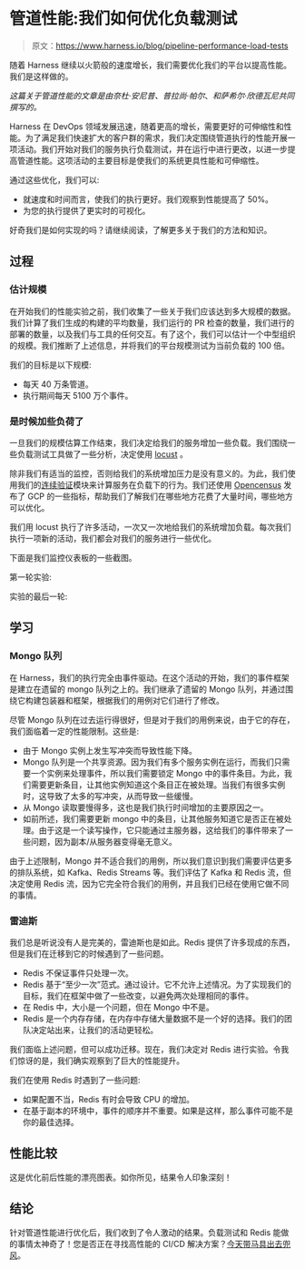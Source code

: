 # 管道性能:我们如何优化负载测试

> 原文：<https://www.harness.io/blog/pipeline-performance-load-tests>

随着 Harness 继续以火箭般的速度增长，我们需要优化我们的平台以提高性能。我们是这样做的。

*这篇关于管道性能的文章是由奈杜·安尼普、普拉尚·帕尔*、*和萨希尔·欣德瓦尼共同撰写的。*

Harness 在 DevOps 领域发展迅速，随着更高的增长，需要更好的可伸缩性和性能。为了满足我们快速扩大的客户群的需求，我们决定围绕管道执行的性能开展一项活动。我们开始对我们的服务执行负载测试，并在运行中进行更改，以进一步提高管道性能。这项活动的主要目标是使我们的系统更具性能和可伸缩性。

通过这些优化，我们可以:

*   就速度和时间而言，使我们的执行更好。我们观察到性能提高了 50%。
*   为您的执行提供了更实时的可视化。

好奇我们是如何实现的吗？请继续阅读，了解更多关于我们的方法和知识。

## 过程

### 估计规模

在开始我们的性能实验之前，我们收集了一些关于我们应该达到多大规模的数据。我们计算了我们生成的构建的平均数量，我们运行的 PR 检查的数量，我们进行的部署的数量，以及我们与工具的任何交互。有了这个，我们可以估计一个中型组织的规模。我们推断了上述信息，并将我们的平台规模测试为当前负载的 100 倍。

我们的目标是以下规模:

*   每天 40 万条管道。
*   执行期间每天 5100 万个事件。

### 是时候加些负荷了

一旦我们的规模估算工作结束，我们决定给我们的服务增加一些负载。我们围绕一些负载测试工具做了一些分析，决定使用 [locust](https://locust.io) 。

除非我们有适当的监控，否则给我们的系统增加压力是没有意义的。为此，我们使用我们的[连续验证](https://harness.io/products/continuous-delivery/)模块来计算服务在负载下的行为。我们还使用 [Opencensus](https://opencensus.io/) 发布了 GCP 的一些指标，帮助我们了解我们在哪些地方花费了大量时间，哪些地方可以优化。

我们用 locust 执行了许多活动，一次又一次地给我们的系统增加负载。每次我们执行一项新的活动，我们都会对我们的服务进行一些优化。

下面是我们监控仪表板的一些截图。

第一轮实验:

实验的最后一轮:

## 学习

### Mongo 队列

在 Harness，我们的执行完全由事件驱动。在这个活动的开始，我们的事件框架是建立在遗留的 mongo 队列之上的。我们继承了遗留的 Mongo 队列，并通过围绕它构建包装器和框架，根据我们的用例对它们进行了修改。

尽管 Mongo 队列在过去运行得很好，但是对于我们的用例来说，由于它的存在，我们面临着一定的性能限制。这些是:

*   由于 Mongo 实例上发生写冲突而导致性能下降。
*   Mongo 队列是一个共享资源。因为我们有多个服务实例在运行，而我们只需要一个实例来处理事件，所以我们需要锁定 Mongo 中的事件条目。为此，我们需要更新条目，让其他实例知道这个条目正在被处理。当我们有很多实例时，这导致了太多的写冲突，从而导致一些缓慢。
*   从 Mongo 读取要慢得多，这也是我们执行时间增加的主要原因之一。
*   如前所述，我们需要更新 mongo 中的条目，让其他服务知道它是否正在被处理。由于这是一个读写操作，它只能通过主服务器，这给我们的事件带来了一些问题，因为副本/从服务器变得毫无意义。

由于上述限制，Mongo 并不适合我们的用例，所以我们意识到我们需要评估更多的排队系统，如 Kafka、Redis Streams 等。我们评估了 Kafka 和 Redis 流，但决定使用 Redis 流，因为它完全符合我们的用例，并且我们已经在使用它做不同的事情。

### 雷迪斯

我们总是听说没有人是完美的，雷迪斯也是如此。Redis 提供了许多现成的东西，但是我们在迁移到它的时候遇到了一些问题。

*   Redis 不保证事件只处理一次。
*   Redis 基于“至少一次”范式。通过设计。它不允许上述情况。为了实现我们的目标，我们在框架中做了一些改变，以避免两次处理相同的事件。
*   在 Redis 中，大小是一个问题，但在 Mongo 中不是。
*   Redis 是一个内存存储，在内存中存储大量数据不是一个好的选择。我们的团队决定站出来，让我们的活动更轻松。

我们面临上述问题，但可以成功迁移。现在，我们决定对 Redis 进行实验。令我们惊讶的是，我们确实观察到了巨大的性能提升。

我们在使用 Redis 时遇到了一些问题:

*   如果配置不当，Redis 有时会导致 CPU 的增加。
*   在基于副本的环境中，事件的顺序并不重要。如果是这样，那么事件可能不是你的最佳选择。

## 性能比较

这是优化前后性能的漂亮图表。如你所见，结果令人印象深刻！

## 结论

针对管道性能进行优化后，我们收到了令人激动的结果。负载测试和 Redis 能做的事情太神奇了！您是否正在寻找高性能的 CI/CD 解决方案？[今天带马具出去兜风](https://app.harness.io/auth/#/signup/)。
